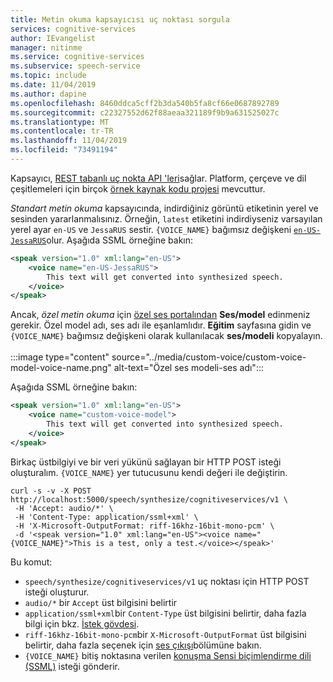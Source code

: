 ```yaml
---
title: Metin okuma kapsayıcısı uç noktası sorgula
services: cognitive-services
author: IEvangelist
manager: nitinme
ms.service: cognitive-services
ms.subservice: speech-service
ms.topic: include
ms.date: 11/04/2019
ms.author: dapine
ms.openlocfilehash: 8460ddca5cff2b3da540b5fa8cf66e0687892789
ms.sourcegitcommit: c22327552d62f88aeaa321189f9b9a631525027c
ms.translationtype: MT
ms.contentlocale: tr-TR
ms.lasthandoff: 11/04/2019
ms.locfileid: "73491194"
---
```

Kapsayıcı, [REST tabanlı uç nokta API 'leri](../rest-text-to-speech.md)sağlar. Platform, çerçeve ve dil çeşitlemeleri için birçok [örnek kaynak kodu projesi](https://azure.microsoft.com/resources/samples/cognitive-speech-tts/) mevcuttur.

*Standart metin okuma* kapsayıcında, indirdiğiniz görüntü etiketinin yerel ve sesinden yararlanmalısınız. Örneğin, `latest` etiketini indirdiyseniz varsayılan yerel ayar `en-US` ve `JessaRUS` sestir. `{VOICE_NAME}` bağımsız değişkeni [`en-US-JessaRUS`](../language-support.md#standard-voices)olur. Aşağıda SSML örneğine bakın:

```xml
<speak version="1.0" xml:lang="en-US">
    <voice name="en-US-JessaRUS">
        This text will get converted into synthesized speech.
    </voice>
</speak>
```

Ancak, *özel metin okuma* için [özel ses portalından](https://aka.ms/custom-voice-portal) **Ses/model** edinmeniz gerekir. Özel model adı, ses adı ile eşanlamlıdır. **Eğitim** sayfasına gidin ve `{VOICE_NAME}` bağımsız değişkeni olarak kullanılacak **ses/modeli** kopyalayın.
<br><br>
:::image type="content" source="../media/custom-voice/custom-voice-model-voice-name.png" alt-text="Özel ses modeli-ses adı":::

Aşağıda SSML örneğine bakın:

```xml
<speak version="1.0" xml:lang="en-US">
    <voice name="custom-voice-model">
        This text will get converted into synthesized speech.
    </voice>
</speak>
```

Birkaç üstbilgiyi ve bir veri yükünü sağlayan bir HTTP POST isteği oluşturalım. `{VOICE_NAME}` yer tutucusunu kendi değeri ile değiştirin.

```curl
curl -s -v -X POST http://localhost:5000/speech/synthesize/cognitiveservices/v1 \
 -H 'Accept: audio/*' \
 -H 'Content-Type: application/ssml+xml' \
 -H 'X-Microsoft-OutputFormat: riff-16khz-16bit-mono-pcm' \
 -d '<speak version="1.0" xml:lang="en-US"><voice name="{VOICE_NAME}">This is a test, only a test.</voice></speak>'
```

Bu komut:

* `speech/synthesize/cognitiveservices/v1` uç noktası için HTTP POST isteği oluşturur.
* `audio/*` bir `Accept` üst bilgisini belirtir
* `application/ssml+xml`bir `Content-Type` üst bilgisini belirtir, daha fazla bilgi için bkz. [İstek gövdesi](../rest-text-to-speech.md#request-body).
* `riff-16khz-16bit-mono-pcm`bir `X-Microsoft-OutputFormat` üst bilgisini belirtir, daha fazla seçenek için [ses çıkışı](../rest-text-to-speech.md#audio-outputs)bölümüne bakın.
* `{VOICE_NAME}` bitiş noktasına verilen [konuşma Sensi biçimlendirme dili (SSML)](../speech-synthesis-markup.md) isteği gönderir.